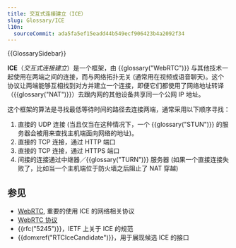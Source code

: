 ```yaml
---
title: 交互式连接建立（ICE）
slug: Glossary/ICE
l10n:
  sourceCommit: ada5fa5ef15eadd44b549ecf906423b4a2092f34
---
```


{{GlossarySidebar}}

**ICE**（_交互式连接建立_）是一个框架，由 {{glossary("WebRTC")}} 与其他技术一起使用在两端之间的连接，而与网络拓扑无关 (通常用在视频或语音聊天)。这个协议让两端能够互相找到对方并建立一个连接，即便它们都使用了网络地址转译（{{glossary("NAT")}}）去跟内网的其他设备共享同一个公网 IP 地址。

这个框架的算法是寻找最低等待时间的路径去连接两端，通常采用以下顺序寻找：

1. 直接的 UDP 连接 (当且仅当在这种情况下，一个 {{glossary("STUN")}} 的服务器会被用来查找主机端面向网络的地址)。
2. 直接的 TCP 连接，通过 HTTP 端口
3. 直接的 TCP 连接，通过 HTTPS 端口
4. 间接的连接通过中继器／{{glossary("TURN")}} 服务器 (如果一个直接连接失败了，比如当一个主机端位于防火墙之后阻止了 NAT 穿越)

## 参见

- [WebRTC](/zh-CN/docs/Web/API/WebRTC_API), 重要的使用 ICE 的网络相关协议
- [WebRTC 协议](/zh-CN/docs/Web/API/WebRTC_API/Protocols)
- {{rfc("5245")}}，IETF 上关于 ICE 的规范
- {{domxref("RTCIceCandidate")}}，用于展现候选 ICE 的接口
